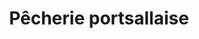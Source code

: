 ---
title: "Pêcherie portsallaise"
url: /ploudalmezeau/pecherie-portsallaise/
shop: fruits de mer
---